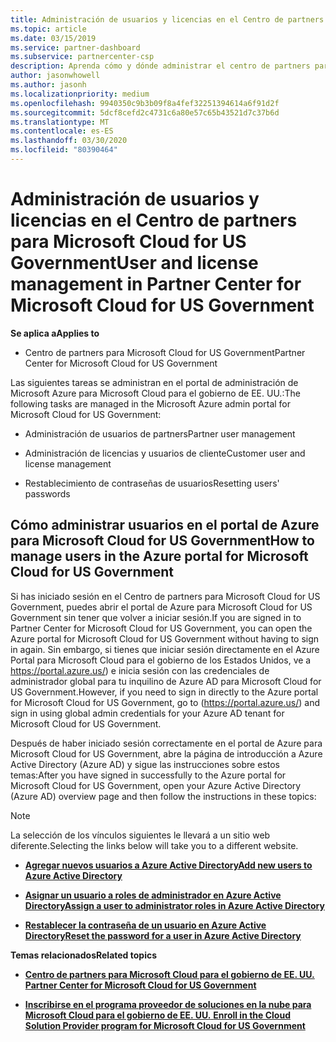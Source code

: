 ```yaml
---
title: Administración de usuarios y licencias en el Centro de partners para Microsoft Cloud for US Government | Centro de partners para Microsoft Cloud for US Government
ms.topic: article
ms.date: 03/15/2019
ms.service: partner-dashboard
ms.subservice: partnercenter-csp
description: Aprenda cómo y dónde administrar el centro de partners para Microsoft Cloud para asociados, clientes y licencias del gobierno de EE. UU., así como restablecimientos de contraseña.
author: jasonwhowell
ms.author: jasonh
ms.localizationpriority: medium
ms.openlocfilehash: 9940350c9b3b09f8a4fef32251394614a6f91d2f
ms.sourcegitcommit: 5dcf8cefd2c4731c6a80e57c65b43521d7c37b6d
ms.translationtype: MT
ms.contentlocale: es-ES
ms.lasthandoff: 03/30/2020
ms.locfileid: "80390464"
---
```

# <a name="user-and-license-management-in-partner-center-for-microsoft-cloud-for-us-government"></a><span data-ttu-id="fdc35-103">Administración de usuarios y licencias en el Centro de partners para Microsoft Cloud for US Government</span><span class="sxs-lookup"><span data-stu-id="fdc35-103">User and license management in Partner Center for Microsoft Cloud for US Government</span></span>

<span data-ttu-id="fdc35-104">**Se aplica a**</span><span class="sxs-lookup"><span data-stu-id="fdc35-104">**Applies to**</span></span>

-  <span data-ttu-id="fdc35-105">Centro de partners para Microsoft Cloud for US Government</span><span class="sxs-lookup"><span data-stu-id="fdc35-105">Partner Center for Microsoft Cloud for US Government</span></span>

<span data-ttu-id="fdc35-106">Las siguientes tareas se administran en el portal de administración de Microsoft Azure para Microsoft Cloud para el gobierno de EE. UU.:</span><span class="sxs-lookup"><span data-stu-id="fdc35-106">The following tasks are managed in the Microsoft Azure admin portal for Microsoft Cloud for US Government:</span></span>

- <span data-ttu-id="fdc35-107">Administración de usuarios de partners</span><span class="sxs-lookup"><span data-stu-id="fdc35-107">Partner user management</span></span>

- <span data-ttu-id="fdc35-108">Administración de licencias y usuarios de cliente</span><span class="sxs-lookup"><span data-stu-id="fdc35-108">Customer user and license management</span></span>

- <span data-ttu-id="fdc35-109">Restablecimiento de contraseñas de usuarios</span><span class="sxs-lookup"><span data-stu-id="fdc35-109">Resetting users' passwords</span></span>


## <a name="how-to-manage-users-in-the-azure-portal-for-microsoft-cloud-for-us-government"></a><span data-ttu-id="fdc35-110">Cómo administrar usuarios en el portal de Azure para Microsoft Cloud for US Government</span><span class="sxs-lookup"><span data-stu-id="fdc35-110">How to manage users in the Azure portal for Microsoft Cloud for US Government</span></span>

<span data-ttu-id="fdc35-111">Si has iniciado sesión en el Centro de partners para Microsoft Cloud for US Government, puedes abrir el portal de Azure para Microsoft Cloud for US Government sin tener que volver a iniciar sesión.</span><span class="sxs-lookup"><span data-stu-id="fdc35-111">If you are signed in to Partner Center for Microsoft Cloud for US Government, you can open the Azure portal for Microsoft Cloud for US Government without having to sign in again.</span></span> <span data-ttu-id="fdc35-112">Sin embargo, si tienes que iniciar sesión directamente en el Azure Portal para Microsoft Cloud para el gobierno de los Estados Unidos, ve a https://portal.azure.us/) e inicia sesión con las credenciales de administrador global para tu inquilino de Azure AD para Microsoft Cloud for US Government.</span><span class="sxs-lookup"><span data-stu-id="fdc35-112">However, if you need to sign in directly to the Azure portal for Microsoft Cloud for US Government, go to (https://portal.azure.us/) and sign in using global admin credentials for your Azure AD tenant for Microsoft Cloud for US Government.</span></span>

<span data-ttu-id="fdc35-113">Después de haber iniciado sesión correctamente en el portal de Azure para Microsoft Cloud for US Government, abre la página de introducción a Azure Active Directory (Azure AD) y sigue las instrucciones sobre estos temas:</span><span class="sxs-lookup"><span data-stu-id="fdc35-113">After you have signed in successfully to the Azure portal for Microsoft Cloud for US Government, open your Azure Active Directory (Azure AD) overview page and then follow the instructions in these topics:</span></span>

> [!NOTE]  
> <span data-ttu-id="fdc35-114">La selección de los vínculos siguientes le llevará a un sitio web diferente.</span><span class="sxs-lookup"><span data-stu-id="fdc35-114">Selecting the links below will take you to a different website.</span></span> 

-  [<span data-ttu-id="fdc35-115">**Agregar nuevos usuarios a Azure Active Directory**</span><span class="sxs-lookup"><span data-stu-id="fdc35-115">**Add new users to Azure Active Directory**</span></span>](https://docs.microsoft.com/azure/active-directory/active-directory-users-create-azure-portal)

-  [<span data-ttu-id="fdc35-116">**Asignar un usuario a roles de administrador en Azure Active Directory**</span><span class="sxs-lookup"><span data-stu-id="fdc35-116">**Assign a user to administrator roles in Azure Active Directory**</span></span>](https://docs.microsoft.com/azure/active-directory/active-directory-users-assign-role-azure-portal)

-  [<span data-ttu-id="fdc35-117">**Restablecer la contraseña de un usuario en Azure Active Directory**</span><span class="sxs-lookup"><span data-stu-id="fdc35-117">**Reset the password for a user in Azure Active Directory**</span></span>](https://docs.microsoft.com/azure/active-directory/active-directory-users-reset-password-azure-portal)

<span data-ttu-id="fdc35-118">**Temas relacionados**</span><span class="sxs-lookup"><span data-stu-id="fdc35-118">**Related topics**</span></span>

-  [<span data-ttu-id="fdc35-119">**Centro de partners para Microsoft Cloud para el gobierno de EE. UU.** </span><span class="sxs-lookup"><span data-stu-id="fdc35-119">**Partner Center for Microsoft Cloud for US Government**</span></span>](partner-center-for-microsoft-us-govt-cloud.md)

-  [<span data-ttu-id="fdc35-120">**Inscribirse en el programa proveedor de soluciones en la nube para Microsoft Cloud para el gobierno de EE. UU.** </span><span class="sxs-lookup"><span data-stu-id="fdc35-120">**Enroll in the Cloud Solution Provider program for Microsoft Cloud for US Government**</span></span>](enroll-in-csp-for-microsoft-us-govt-cloud.md)
